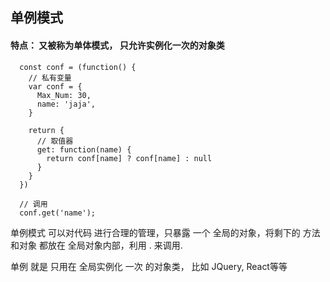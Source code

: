 ## 单例模式

#### 特点： 又被称为单体模式， 只允许实例化一次的对象类

```
  const conf = (function() {
    // 私有变量
    var conf = {
      Max_Num: 30,
      name: 'jaja',
    }

    return {
      // 取值器
      get: function(name) {
        return conf[name] ? conf[name] : null
      }
    }
  })

  // 调用
  conf.get('name');
```

单例模式 可以对代码 进行合理的管理，只暴露 一个 全局的对象，将剩下的 方法和对象 都放在 全局对象内部，利用 .  来调用.

单例 就是  只用在 全局实例化 一次 的对象类， 比如 JQuery, React等等